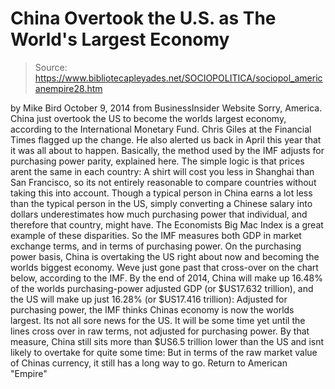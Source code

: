 # China Overtook the U.S. as The World's Largest Economy

> Source: https://www.bibliotecapleyades.net/SOCIOPOLITICA/sociopol_americanempire28.htm

by Mike Bird October 9, 2014
from BusinessInsider Website
Sorry, America. China just overtook the US to become the worlds largest economy, according to the International Monetary Fund.
Chris Giles at the Financial Times flagged up the change. He also alerted us back in April this year that it was all about to happen.
Basically, the method used by the IMF adjusts for purchasing power parity, explained here.
The simple logic is that prices arent the same in each country: A shirt will cost you less in Shanghai than San Francisco, so its not entirely reasonable to compare countries without taking this into account.
Though a typical person in China earns a lot less than the typical person in the US, simply converting a Chinese salary into dollars underestimates how much purchasing power that individual, and therefore that country, might have.
The Economists Big Mac Index is a great example of these disparities.
So the IMF measures both GDP in market exchange terms, and in terms of purchasing power. On the purchasing power basis, China is overtaking the US right about now and becoming the worlds biggest economy.
Weve just gone past that cross-over on the chart below, according to the IMF.
By the end of 2014, China will make up 16.48% of the worlds purchasing-power adjusted GDP (or $US17.632 trillion), and the US will make up just 16.28% (or $US17.416 trillion):
Adjusted for purchasing power, the IMF thinks Chinas economy is now the worlds largest. Its not all sore news for the US. It will be some time yet until the lines cross over in raw terms, not adjusted for purchasing power.
By that measure, China still sits more than $US6.5 trillion lower than the US and isnt likely to overtake for quite some time:
But in terms of the raw market value of Chinas currency, it still has a long way to go.
Return to American "Empire"
